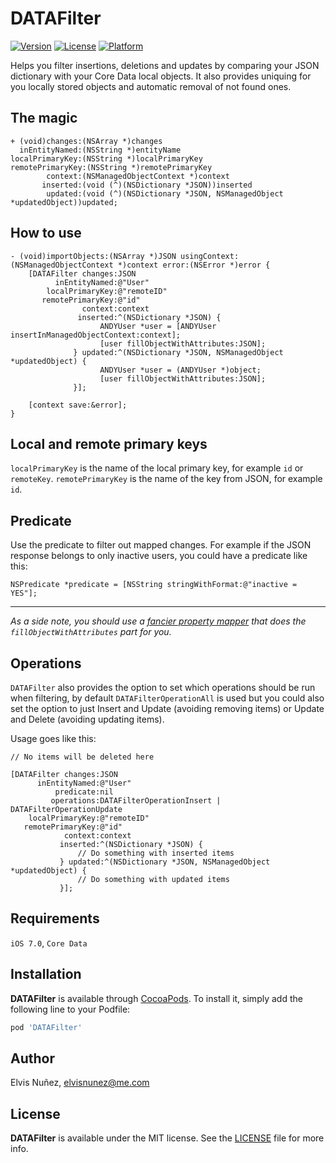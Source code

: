 # DATAFilter

[![Version](https://img.shields.io/cocoapods/v/DATAFilter.svg?style=flat)](http://cocoadocs.org/docsets/DATAFilter)
[![License](https://img.shields.io/cocoapods/l/DATAFilter.svg?style=flat)](http://cocoadocs.org/docsets/DATAFilter)
[![Platform](https://img.shields.io/cocoapods/p/DATAFilter.svg?style=flat)](http://cocoadocs.org/docsets/DATAFilter)

Helps you filter insertions, deletions and updates by comparing your JSON dictionary with your Core Data local objects. It also provides uniquing for you locally stored objects and automatic removal of not found ones.

## The magic

```objc
+ (void)changes:(NSArray *)changes
  inEntityNamed:(NSString *)entityName
localPrimaryKey:(NSString *)localPrimaryKey
remotePrimaryKey:(NSString *)remotePrimaryKey
        context:(NSManagedObjectContext *)context
       inserted:(void (^)(NSDictionary *JSON))inserted
        updated:(void (^)(NSDictionary *JSON, NSManagedObject *updatedObject))updated;
```

## How to use

```objc
- (void)importObjects:(NSArray *)JSON usingContext:(NSManagedObjectContext *)context error:(NSError *)error {
    [DATAFilter changes:JSON
          inEntityNamed:@"User"
        localPrimaryKey:@"remoteID"
       remotePrimaryKey:@"id"
                context:context
               inserted:^(NSDictionary *JSON) {
                    ANDYUser *user = [ANDYUser insertInManagedObjectContext:context];
                    [user fillObjectWithAttributes:JSON];
              } updated:^(NSDictionary *JSON, NSManagedObject *updatedObject) {
                    ANDYUser *user = (ANDYUser *)object;
                    [user fillObjectWithAttributes:JSON];
              }];

    [context save:&error];
}
```

## Local and remote primary keys

`localPrimaryKey` is the name of the local primary key, for example `id` or `remoteKey`.
`remotePrimaryKey` is the name of the key from JSON, for example `id`.

## Predicate

Use the predicate to filter out mapped changes. For example if the JSON response belongs to only inactive users, you could have a predicate like this:

```objc
NSPredicate *predicate = [NSString stringWithFormat:@"inactive = YES"];
```

---------------

*As a side note, you should use a [fancier property mapper](https://github.com/hyperoslo/NSManagedObject-HYPPropertyMapper/blob/master/README.md) that does the `fillObjectWithAttributes` part for you.*

## Operations

`DATAFilter` also provides the option to set which operations should be run when filtering, by default `DATAFilterOperationAll` is used but you could also set the option to just Insert and Update (avoiding removing items) or Update and Delete (avoiding updating items).

Usage goes like this:

```objc
// No items will be deleted here

[DATAFilter changes:JSON
      inEntityNamed:@"User"
          predicate:nil
         operations:DATAFilterOperationInsert | DATAFilterOperationUpdate
    localPrimaryKey:@"remoteID"
   remotePrimaryKey:@"id"
            context:context
           inserted:^(NSDictionary *JSON) {
               // Do something with inserted items
           } updated:^(NSDictionary *JSON, NSManagedObject *updatedObject) {
               // Do something with updated items
           }];
```

## Requirements

`iOS 7.0`, `Core Data`

## Installation

**DATAFilter** is available through [CocoaPods](http://cocoapods.org). To install
it, simply add the following line to your Podfile:

```ruby
pod 'DATAFilter'
```

## Author

Elvis Nuñez, [elvisnunez@me.com](mailto:elvisnunez@me.com)

## License

**DATAFilter** is available under the MIT license. See the [LICENSE](https://github.com/3lvis/DATAFilter/blob/master/LICENSE.md) file for more info.
